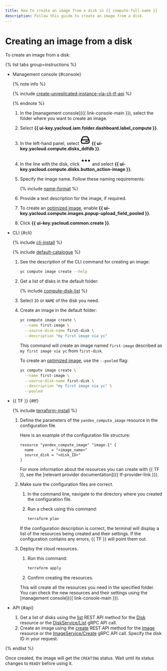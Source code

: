 ```yaml
---
title: How to create an image from a disk in {{ compute-full-name }}
description: Follow this guide to create an image from a disk.
---
```


# Creating an image from a disk

To create an image from a disk:

{% list tabs group=instructions %}

- Management console {#console}

  {% note info %}
  
  {% include [create-unreplicated-instance-via-cli-tf-api](../../_includes_service/create-unreplicated-instance-via-cli-tf-api.md) %}
  
  {% endnote %}

  1. In the [management console]({{ link-console-main }}), select the folder where you want to create an image.
  1. Select **{{ ui-key.yacloud.iam.folder.dashboard.label_compute }}**.
  1. In the left-hand panel, select ![image](../../../_assets/console-icons/hard-drive.svg) **{{ ui-key.yacloud.compute.disks_ddfdb }}**.
  1. In the line with the disk, click ![image](../../../_assets/console-icons/ellipsis.svg) and select **{{ ui-key.yacloud.compute.disks.button_action-image }}**.
  1. Specify the image name. Follow these naming requirements:

      {% include [name-format](../../../_includes/name-format.md) %}

  1. Provide a text description for the image, if required.
  1. To create an [optimized image](../../concepts/image.md#images-optimized-for-deployment), enable **{{ ui-key.yacloud.compute.images.popup-upload_field_pooled }}**.
  1. Click **{{ ui-key.yacloud.common.create }}**.

- CLI {#cli}

  {% include [cli-install](../../../_includes/cli-install.md) %}

  {% include [default-catalogue](../../../_includes/default-catalogue.md) %}

  1. See the description of the CLI command for creating an image:
  
      ```bash
      yc compute image create --help
      ```
  
  1. Get a list of disks in the default folder:
  
      {% include [compute-disk-list](../../../_includes/compute/disk-list.md) %}
  
  1. Select `ID` or `NAME` of the disk you need.
  1. Create an image in the default folder:
  
      ```bash
      yc compute image create \
        --name first-image \
        --source-disk-name first-disk \
        --description "my first image via yc"
      ```
  
      This command will create an image named `first-image` described as `my first image via yc` from `first-disk`.

      To create an [optimized image](../../concepts/image.md#images-optimized-for-deployment), use the `--pooled` flag:

      ```bash
      yc compute image create \
        --name first-image \
        --source-disk-name first-disk \
        --description "my first image via yc" \
        --pooled
      ```

- {{ TF }} {#tf}

  {% include [terraform-install](../../../_includes/terraform-install.md) %}

  1. Define the parameters of the `yandex_compute_image` resource in the configuration file.

     Here is an example of the configuration file structure:

     ```hcl
     resource "yandex_compute_image" "image-1" {
       name        = "<image_name>"
       source_disk = "<disk_ID>"
     }
     ```

     For more information about the resources you can create with {{ TF }}, see the [relevant provider documentation]({{ tf-provider-link }}).

  1. Make sure the configuration files are correct.

     1. In the command line, navigate to the directory where you created the configuration file.
     1. Run a check using this command:

        ```bash
        terraform plan
        ```

       If the configuration description is correct, the terminal will display a list of the resources being created and their settings. If the configuration contains any errors, {{ TF }} will point them out.

  1. Deploy the cloud resources.

     1. Run this command:

        ```bash
        terraform apply
        ```

     1. Confirm creating the resources.

     This will create all the resources you need in the specified folder. You can check the new resources and their settings using the [management console]({{ link-console-main }}).

- API {#api}

  1. Get a list of disks using the [list](../../api-ref/Disk/list.md) REST API method for the [Disk](../../api-ref/Disk/index.md) resource or the [DiskService/List](../../api-ref/grpc/Disk/list.md) gRPC API call.
  1. Create an image using the [create](../../api-ref/Image/create.md) REST API method for the [Image](../../api-ref/Image/index.md) resource or the [ImageService/Create](../../api-ref/grpc/Image/create.md) gRPC API call. Specify the disk ID in your request.

{% endlist %}

Once created, the image will get the `CREATING` status. Wait until its status changes to `READY` before using it.
